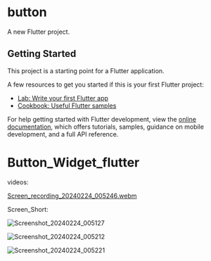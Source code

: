 # button

A new Flutter project.

## Getting Started

This project is a starting point for a Flutter application.

A few resources to get you started if this is your first Flutter project:

- [Lab: Write your first Flutter app](https://docs.flutter.dev/get-started/codelab)
- [Cookbook: Useful Flutter samples](https://docs.flutter.dev/cookbook)

For help getting started with Flutter development, view the
[online documentation](https://docs.flutter.dev/), which offers tutorials,
samples, guidance on mobile development, and a full API reference.
# Button_Widget_flutter






videos: 

[Screen_recording_20240224_005246.webm](https://github.com/nafiurrahmansabbir/Button_Widget_flutter/assets/93787418/453e6dc6-6eb8-47ce-994b-7ce66d3d981a)


Screen_Short:

![Screenshot_20240224_005127](https://github.com/nafiurrahmansabbir/Button_Widget_flutter/assets/93787418/ae195072-c3c3-4006-9769-46be2b2fc5ac)


![Screenshot_20240224_005212](https://github.com/nafiurrahmansabbir/Button_Widget_flutter/assets/93787418/be7f4edb-4559-4f9f-a432-ca162de5ab8d)


![Screenshot_20240224_005221](https://github.com/nafiurrahmansabbir/Button_Widget_flutter/assets/93787418/38fffb62-c6c3-468b-8b51-2c46d99f488b)
